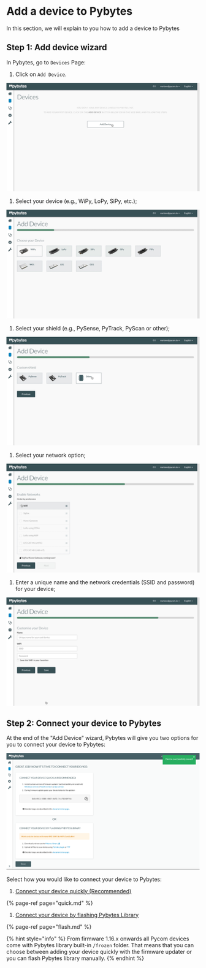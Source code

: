 # Add a device to Pybytes

In this section, we will explain to you how to add a device to Pybytes

## Step 1: Add device wizard

In Pybytes, go to `Devices` Page:

1. Click on `Add Device`.

![](../../.gitbook/assets/1-1.jpg)

1. Select your device \(e.g., WiPy, LoPy, SiPy, etc.\);

![](../../.gitbook/assets/2-1.jpg)

1. Select your shield \(e.g., PySense, PyTrack, PyScan or other\);

![](../../.gitbook/assets/3%20%281%29.jpg)

1. Select your network option;

![](../../.gitbook/assets/4%20%281%29.jpg)

1. Enter a unique name and the network credentials \(SSID and password\) for your device;

![](../../.gitbook/assets/5-1.jpg)

## Step 2: Connect your device to Pybytes

At the end of the "Add Device" wizard, Pybytes will give you two options for you to connect your device to Pybytes:

![](../../.gitbook/assets/7-1.png)

Select how you would like to connect your device to Pybytes:

1. [Connect your device quickly \(Recommended\)](quick.md)

{% page-ref page="quick.md" %}

1. [Connect your device by flashing Pybytes Library](flash.md)

{% page-ref page="flash.md" %}

{% hint style="info" %}
From firmware 1.16.x onwards all Pycom devices come with Pybytes library built-in `/frozen` folder. That means that you can choose between adding your device quickly with the firmware updater or you can flash Pybytes library manually.
{% endhint %}

